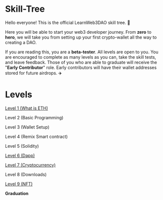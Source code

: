 # Skill-Tree





Hello everyone! This is the official LearnWeb3DAO skill tree. 🌴

Here you will be able to start your web3 developer journey. From **zero** to **hero**, we will take you from setting up your first crypto-wallet all the way to creating a DAO. 

If you are reading this, you are a **beta-tester**. All levels are open to you. You are encouraged to complete as many levels as you can, take the skill tests, and leave feedback. Those of you who are able to graduate will receive the "**Early Contributor**" role. Early contributors will have their wallet addresses stored for future airdrops. ✈️

# Levels

[Level 1 (What is ETH)](https://github.com/LearnWeb3DAO/What-is-ETH)

Level 2 (Basic Programming)

Level 3 (Wallet Setup)

Level 4 (Remix Smart contract)

Level 5 (Solidity)

[Level 6 (Dapp)](https://github.com/LearnWeb3DAO/BasicFrontEndTutorial)

[Level 7 (Cryptocurrency)](https://github.com/LearnWeb3DAO/TokenTutorial)

Level 8 (Downloads)

[Level 9 (NFT)](https://github.com/LearnWeb3DAO/NFT-Tutorial)

**Graduation**
